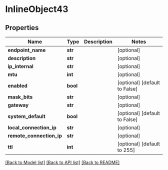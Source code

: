 # InlineObject43

## Properties
Name | Type | Description | Notes
------------ | ------------- | ------------- | -------------
**endpoint_name** | **str** |  | [optional] 
**description** | **str** |  | [optional] 
**ip_internal** | **str** |  | [optional] 
**mtu** | **int** |  | [optional] 
**enabled** | **bool** |  | [optional] [default to False]
**mask_bits** | **str** |  | [optional] 
**gateway** | **str** |  | [optional] 
**system_default** | **bool** |  | [optional] [default to False]
**local_connection_ip** | **str** |  | [optional] 
**remote_connection_ip** | **str** |  | [optional] 
**ttl** | **int** |  | [optional] [default to 255]

[[Back to Model list]](../README.md#documentation-for-models) [[Back to API list]](../README.md#documentation-for-api-endpoints) [[Back to README]](../README.md)


